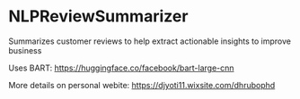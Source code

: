 # NLPReviewSummarizer
Summarizes customer reviews to help extract actionable insights to improve business

Uses BART: https://huggingface.co/facebook/bart-large-cnn

More details on personal webite: https://djyoti11.wixsite.com/dhrubophd
